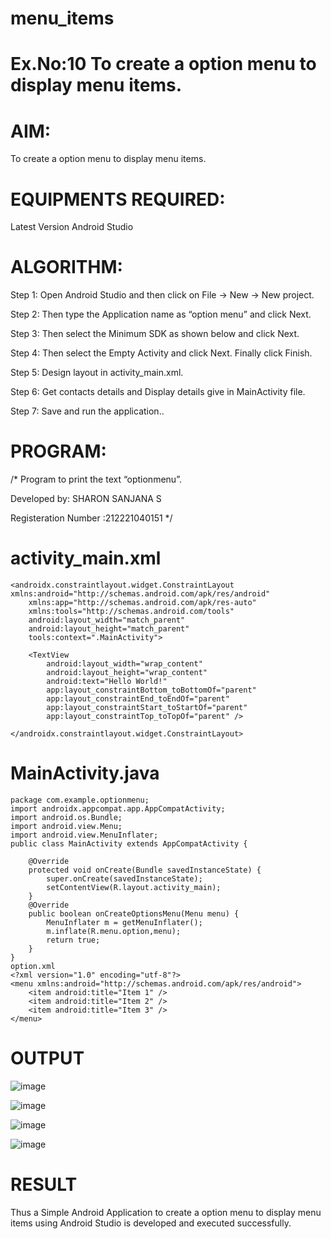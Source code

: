 # menu_items
# Ex.No:10 To create a option menu to display menu items.
# AIM:
To create a option menu to display menu items.

# EQUIPMENTS REQUIRED:
Latest Version Android Studio

# ALGORITHM:
Step 1: Open Android Studio and then click on File -> New -> New project.

Step 2: Then type the Application name as “option menu” and click Next. 

Step 3: Then select the Minimum SDK as shown below and click Next.

Step 4: Then select the Empty Activity and click Next. Finally click Finish.

Step 5: Design layout in activity_main.xml.

Step 6: Get contacts details and Display details give in MainActivity file. 

Step 7: Save and run the application..

# PROGRAM:
/*
Program to print the text “optionmenu”.

Developed by: SHARON SANJANA S

Registeration Number :212221040151
*/
# activity_main.xml
```
<androidx.constraintlayout.widget.ConstraintLayout xmlns:android="http://schemas.android.com/apk/res/android"
    xmlns:app="http://schemas.android.com/apk/res-auto"
    xmlns:tools="http://schemas.android.com/tools"
    android:layout_width="match_parent"
    android:layout_height="match_parent"
    tools:context=".MainActivity">

    <TextView
        android:layout_width="wrap_content"
        android:layout_height="wrap_content"
        android:text="Hello World!"
        app:layout_constraintBottom_toBottomOf="parent"
        app:layout_constraintEnd_toEndOf="parent"
        app:layout_constraintStart_toStartOf="parent"
        app:layout_constraintTop_toTopOf="parent" />

</androidx.constraintlayout.widget.ConstraintLayout>
```
# MainActivity.java
```
package com.example.optionmenu;
import androidx.appcompat.app.AppCompatActivity;
import android.os.Bundle;
import android.view.Menu;
import android.view.MenuInflater;
public class MainActivity extends AppCompatActivity {

    @Override
    protected void onCreate(Bundle savedInstanceState) {
        super.onCreate(savedInstanceState);
        setContentView(R.layout.activity_main);
    }
    @Override
    public boolean onCreateOptionsMenu(Menu menu) {
        MenuInflater m = getMenuInflater();
        m.inflate(R.menu.option,menu);
        return true;
    }
}
option.xml
<?xml version="1.0" encoding="utf-8"?>
<menu xmlns:android="http://schemas.android.com/apk/res/android">
    <item android:title="Item 1" />
    <item android:title="Item 2" />
    <item android:title="Item 3" />
</menu>
```
# OUTPUT
![image](https://github.com/Leela1822/menu_items/assets/106167639/2150bbee-5ab4-4bfc-8fcc-f9e91a00cf97)

![image](https://github.com/Leela1822/menu_items/assets/106167639/fc48b192-86f9-4296-8d49-c753eff376ad)

![image](https://github.com/Leela1822/menu_items/assets/106167639/91d21fe1-4e2b-4e66-9324-fc69be587150)

![image](https://github.com/Leela1822/menu_items/assets/106167639/aa4cdba6-dbc4-4ff6-b9b8-a440e43f5d16)




# RESULT
Thus a Simple Android Application to create a option menu to display menu items using Android Studio is developed and executed successfully.
